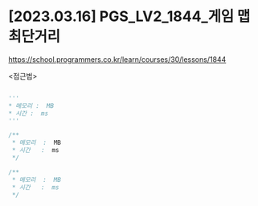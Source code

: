#   [2023.03.16] PGS_LV2_1844_게임 맵 최단거리
https://school.programmers.co.kr/learn/courses/30/lessons/1844

<접근법>

```

```




```python
'''
* 메모리 :  MB
* 시간 :  ms
'''


```




```java
/**
 * 메모리  :  MB
 * 시간   :  ms
 */


```



```js
/**
 * 메모리  :  MB
 * 시간   :  ms
 */


```

